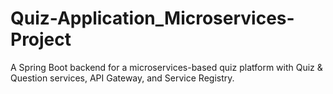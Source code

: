 # Quiz-Application_Microservices-Project
A Spring Boot backend for a microservices-based quiz platform with Quiz &amp; Question services, API  Gateway, and Service Registry. 
